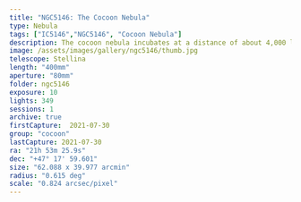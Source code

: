 ```yaml
---
title: "NGC5146: The Cocoon Nebula"
type: Nebula
tags: ["IC5146","NGC5146", "Cocoon Nebula"]
description: The cocoon nebula incubates at a distance of about 4,000 light years, awainting its transformation as a reflection and emission nebula.
image: /assets/images/gallery/ngc5146/thumb.jpg
telescope: Stellina
length: "400mm"
aperture: "80mm"
folder: ngc5146
exposure: 10
lights: 349
sessions: 1 
archive: true
firstCapture:  2021-07-30
group: "cocoon"
lastCapture: 2021-07-30
ra: "21h 53m 25.9s"
dec: "+47° 17' 59.601"
size: "62.088 x 39.977 arcmin"
radius: "0.615 deg"
scale: "0.824 arcsec/pixel"
---
```

